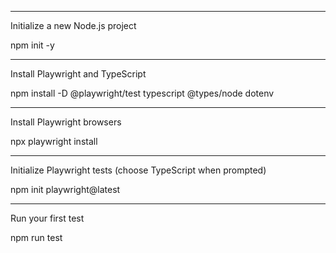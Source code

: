 ________________________________________
 Initialize a new Node.js project

npm init -y
________________________________________
 Install Playwright and TypeScript


npm install -D @playwright/test typescript @types/node dotenv
________________________________________
Install Playwright browsers

npx playwright install
________________________________________
 Initialize Playwright tests (choose TypeScript when prompted)

npm init playwright@latest

________________________________________
Run your first test

npm run test
